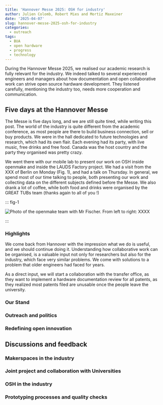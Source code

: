 ```yaml
---
title: 'Hannover Messe 2025: OSH for industry'
author: Julien Colomb, Robert Mies and Mortiz Maxeiner
date: '2025-04-07'
slug: hannover-messe-2025-osh-for-industry
categories:
  - outreach
tags:
  - BUA
  - open hardware
  - progress
  - technology
---
```


During the Hannover Messe 2025,
we realised our academic research is fully relevant for the industry.
We  indeed talked to several experienced engineers and managers
about how documentation and open collaborative work 
can strive open source hardware development.
They listened carefully, mentioning the industry too, needs more 
cooperation and communication.

## Five days at the Hannover Messe

The Messe is five days long, and we are still quite tired, while writing this post.
The world of the industry is quite different from the academic conference,
as most people are there to build business connection, sell or buy products.
We were in the hall dedicated to future technologies and research,
which had its own flair.
Each evening had its party, with live music, free drinks and free food.
Canada was the host country and the party they organised was pretty crazy.

We went there with our mobile lab to present our work on OSH inside openmake and inside the LAUDS Factory project.
We had a visit from the XXX of Berlin on Monday (Fig. 1), and had a talk on Thursday. 
In general, we spend most of our time talking to people, both presenting our work
and collecting data on the different subjects defined before the Messe. 
We also drank a lot of coffee, while both food and drinks were organised
by the GREAT TUBs team (thanks again to all of you !) 

::: fig-1

![Photo of the openmake team with Mr Fischer. From left to right: XXXX]()

:::

### Highlights

We come back from Hannover with the impression what we do is useful, 
and we should continue doing it. 
Understanding how collaborative work can be organised,
is a valuable input not only for researchers but also for the industry,
which face very similar problems. We come with solutions to 
a problem that older engineers had faced for years.

As a direct input, we will start a collaboration with the transfer office, 
as they want to implement a hardware documentation review for all patents, 
as they realized most patents filed are unusable once the people leave the university.

### Our Stand



### Outreach and politics

### Redefining open innovation

## Discussions and feedback

### Makerspaces in the industry

### Joint project and collaboration with Universities

### OSH in the industry

### Prototyping processes and quality checks